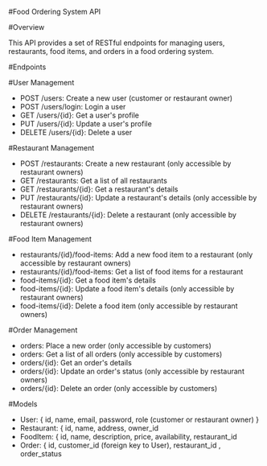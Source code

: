 #Food Ordering System API

#Overview

This API provides a set of RESTful endpoints for managing users, restaurants, food items, and orders in a food ordering system.

#Endpoints

#User Management

- POST /users: Create a new user (customer or restaurant owner)
- POST /users/login: Login a user
- GET /users/{id}: Get a user's profile
- PUT /users/{id}: Update a user's profile
- DELETE /users/{id}: Delete a user

#Restaurant Management

- POST /restaurants: Create a new restaurant (only accessible by restaurant owners)
- GET /restaurants: Get a list of all restaurants
- GET /restaurants/{id}: Get a restaurant's details
- PUT /restaurants/{id}: Update a restaurant's details (only accessible by restaurant owners)
- DELETE /restaurants/{id}: Delete a restaurant (only accessible by restaurant owners)

#Food Item Management

- restaurants/{id}/food-items: Add a new food item to a restaurant (only accessible by restaurant owners)
- restaurants/{id}/food-items: Get a list of food items for a restaurant
- food-items/{id}: Get a food item's details
- food-items/{id}: Update a food item's details (only accessible by restaurant owners)
- food-items/{id}: Delete a food item (only accessible by restaurant owners)

#Order Management

- orders: Place a new order (only accessible by customers)
- orders: Get a list of all orders (only accessible by customers)
- orders/{id}: Get an order's details
- orders/{id}: Update an order's status (only accessible by restaurant owners)
- orders/{id}: Delete an order (only accessible by customers)


#Models

- User: { id, name, email, password, role (customer or restaurant owner) }
- Restaurant: { id, name, address, owner_id 
- FoodItem: { id, name, description, price, availability, restaurant_id 
- Order: { id, customer_id (foreign key to User), restaurant_id , order_status
